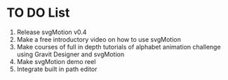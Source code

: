# TO DO List

  1. Release svgMotion v0.4
  2. Make a free introductory video on how to use svgMotion
  3. Make courses of full in depth tutorials of alphabet animation challenge using Gravit Designer and svgMotion
  4. Make svgMotion demo reel
  5. Integrate built in path editor
  